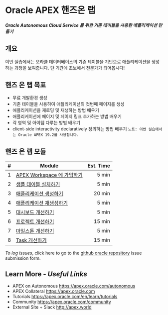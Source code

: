 # Oracle APEX 핸즈온 랩
##### Oracle Autonomous Cloud Service 를 위한 기존 테이블을 사용한 애플리케이션 만들기

## 개요
이번 실습에서는 오라클 데이터베이스의 기존 테이블을 기반으로 애플리케이션을 생성하는 과정을 보여줍니다.
단 기간에 초보에서 전문가가 되어봅시다!

## 핸즈 온 랩 목표
* 무료 개발환경 생성
* 기존 테이블을 사용하여 애플리케이션의 첫번째 페이지를 생성
* 애플리케이션을 재로딩 및 재생하는 방법 배우기
* 애플리케이션에 페이지 및 페이지 링크 추가하는 방법 배우기
* 각 영역 및 아이템 다루는 방법 배우기
* client-side interactivity declaratively 정의하는 방법 배우기
`노트: 이번 실습에서는 Oracle APEX 19.2를 사용합니다.`

## 핸즈 온 랩 모듈
|  #   | Module                                                       | Est. Time |
| :---: | --- | ---: |
|  1   | [APEX Workspace 에 가입하기](1-building-your-rest-end-points-creating-a-sample-tables-and-rest-enabling.md) | 5 min     |
|  2   | [샘플 테이블 설치하기](2-building-your-app-which-will-be-based-on-the-rest-endpoints-creating-the-app.md) | 5 min     |
|  3   | [애플리케이션 생성하기](3-linking-the-rest-service-defined-in-the-first-workspace-adding-a-web-source-for-emp.md) | 20 min    |
|  4   | [애플리케이션 재생성하기](4-defining-the-report-and-form-on-emp-creating-pages.md) | 5 min     |
|  5   | [대시보드 개선하기](5-using-the-rest-service-on-dept-defining-list-of-values.md) | 5 min     |
|  6   | [프로젝트 개선하기](5-using-the-rest-service-on-dept-defining-list-of-values.md) | 15 min    |
|  7   | [마일스톤 개선하기](5-using-the-rest-service-on-dept-defining-list-of-values.md) | 5 min     |
|  8   | [Task 개선하기](5-using-the-rest-service-on-dept-defining-list-of-values.md) | 15 min    |

*To log issues*, click here to go to the [github oracle repository](https://github.com/oracle/learning-library/issues/new) issue submission form.



## Learn More - *Useful Links*

- APEX on Autonomous https://apex.oracle.com/autonomous
- APEX Collateral https://apex.oracle.com
- Tutorials https://apex.oracle.com/en/learn/tutorials
- Community https://apex.oracle.com/community
- External Site + Slack http://apex.world

